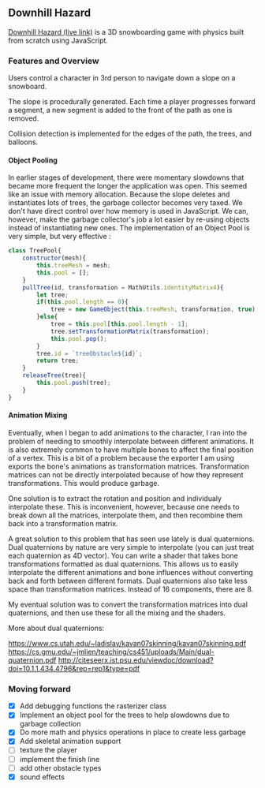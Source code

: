 ## Downhill Hazard

[Downhill Hazard (live link)](https://axadn.github.io/downhill-hazard/public) is a 3D snowboarding game with physics built from scratch using JavaScript.


### Features and Overview
Users control a character in 3rd person to navigate down a slope on a snowboard.

The slope is procedurally generated. Each time a player progresses forward a segment,
a new segment is added to the front of the path as one is removed.

Collision detection is implemented for the edges of the path, the trees, and balloons.

#### Object Pooling
In earlier stages of development, there were momentary slowdowns that became more frequent the longer the application was open. This seemed like an issue with memory allocation. Because the slope deletes and instantiates lots of trees, the garbage collector becomes very taxed. We don't have direct control over how memory is used in JavaScript. We can, however, make the garbage collector's job a lot easier by re-using objects instead of instantiating new ones. The implementation of an Object Pool is very simple, but very effective :

```javascript
class TreePool{
    constructor(mesh){
        this.treeMesh = mesh;
        this.pool = [];
    }
    pullTree(id, transformation = MathUtils.identityMatrix4){
        let tree;
        if(this.pool.length == 0){
            tree = new GameObject(this.treeMesh, transformation, true);
        }else{
            tree = this.pool[this.pool.length - 1];
            tree.setTransformationMatrix(transformation);
            this.pool.pop();
        }
        tree.id = `treeObstacle${id}`;
        return tree;
    }
    releaseTree(tree){
        this.pool.push(tree);
    }
}

```

#### Animation Mixing
Eventually, when I began to add animations to the character, I ran into the problem of needing to smoothly interpolate between different animations. It is also extremely common to have multiple bones to affect the final position of a vertex. This is a bit of a problem because the exporter I am using exports the bone's animations as transformation matrices. Transformation matrices can not be directly interpolated because of how they represent transformations. This would produce garbage.

One solution is to extract the rotation and position and individualy interpolate these. This is inconvenient, however, because one needs to break down all the matrices, interpolate them, and then recombine them back into a transformation matrix.

A great solution to this problem that has seen use lately is dual quaternions. Dual quaternions by nature are very simple to interpolate (you can just treat each quaternion as 4D vector). You can write a shader that takes bone transformations formatted as dual quaternions. This allows us to easily interpolate the different animations and bone influences without converting back and forth between different formats. Dual quaternions also take less space than transformation matrices. Instead of 16 components, there are 8.

My eventual solution was to convert the transformation matrices into dual quaternions, and then use these for all the mixing and the shaders.

More about dual quaternions: 

https://www.cs.utah.edu/~ladislav/kavan07skinning/kavan07skinning.pdf
https://cs.gmu.edu/~jmlien/teaching/cs451/uploads/Main/dual-quaternion.pdf
http://citeseerx.ist.psu.edu/viewdoc/download?doi=10.1.1.434.4796&rep=rep1&type=pdf

### Moving forward
- [x] Add debugging functions the rasterizer class 
- [x] Implement an object pool for the trees to help slowdowns due to garbage collection
- [x] Do more math and physics operations in place to create less garbage
- [x] Add skeletal animation support
- [ ] texture the player
- [ ] implement the finish line
- [ ] add other obstacle types
- [x] sound effects
